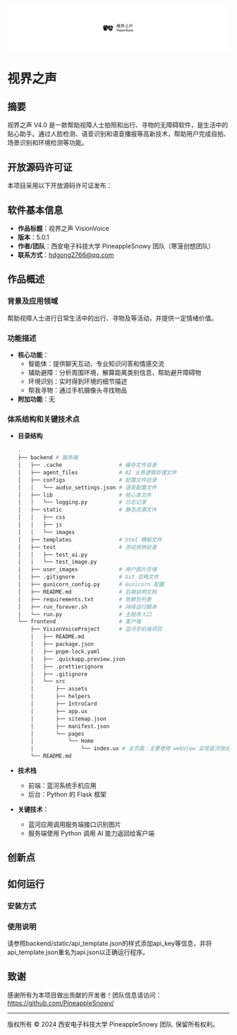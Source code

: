 ![视界之声logo](back-end/static/images/visionvoice_logo.jpg)

# 视界之声

## 摘要

视界之声 V4.0 是一款帮助视障人士拍照和出行、寻物的无障碍软件，是生活中的贴心助手。通过人脸检测、语音识别和语音播报等高新技术，帮助用户完成自拍、场景识别和环境检测等功能。

## 开放源码许可证

本项目采用以下开放源码许可证发布：



## 软件基本信息

- **作品标题**：视界之声 VisionVoice
- **版本**：5.0.1
- **作者/团队**：西安电子科技大学 PineappleSnowy 团队（寒菠创想团队）
- **联系方式**：hdgong2766@qq.com

## 作品概述

### 背景及应用领域

帮助视障人士进行日常生活中的出行、寻物及等活动，并提供一定情绪价值。

### 功能描述

- **核心功能**：
  - 智能体：提供聊天互动、专业知识问答和情感交流
  - 辅助避障：分析周围环境，解算距离类别信息，帮助避开障碍物
  - 环境识别：实时得到环境的细节描述
  - 帮我寻物：通过手机摄像头寻找物品
- **附加功能**：无

### 体系结构和关键技术点

- **目录结构**

  ```sh
  .
  ├── backend # 服务端
  │   ├── .cache                  # 缓存文件目录
  │   ├── agent_files             # AI 业务逻辑处理文件
  │   ├── configs                 # 配置文件目录
  │   │   └── audio_settings.json # 语音配置文件
  │   ├── lib                     # 核心库文件
  │   │   └── logging.py          # 日志记录
  │   ├── static                  # 静态资源文件
  │   │   ├── css
  │   │   ├── js
  │   │   └── images
  │   ├── templates               # html 模板文件
  │   ├── test                    # 测试用例目录
  │   │   ├── test_ai.py 
  │   │   └── test_image.py 
  │   ├── user_images             # 用户图片存储
  │   ├── .gitignore              # Git 忽略文件
  │   ├── gunicorn_config.py      # Gunicorn 配置
  │   ├── README.md               # 后端说明文档
  │   ├── requirements.txt        # 依赖包列表
  │   ├── run_forever.sh          # 持续运行脚本
  │   └── run.py                  # 主程序入口
  └── frontend                    # 客户端
      ├── VisionVoiceProject      # 蓝河手机端项目
      │   ├── README.md
      │   ├── package.json
      │   ├── pnpm-lock.yaml
      │   ├── .quickapp.preview.json
      │   ├── .prettierignore
      │   ├── .gitignore
      │   └── src
      │       ├── assets
      │       ├── helpers
      │       ├── IntroCard
      │       ├── app.ux
      │       ├── sitemap.json
      │       ├── manifest.json
      │       └── pages
      │           └── Home
      │               └── index.ux # 主页面：主要使用 webView 实现蓝河快应用移动端适配
      └── README.md
  ```

- **技术栈**

  - 前端：蓝河系统手机应用
  - 后台：Python 的 Flask 框架

- **关键技术**：

  - 蓝河应用调用服务端接口识别图片
  - 服务端使用 Python 调用 AI 能力返回给客户端

## 创新点

## 如何运行

### 安装方式

### 使用说明
请参照backend/static/api_template.json的样式添加api_key等信息，并将api_template.json重名为api.json以正确运行程序。

## 致谢

感谢所有为本项目做出贡献的开发者！团队信息请访问：
https://github.com/PineappleSnowy/

---

版权所有 © 2024 西安电子科技大学 PineappleSnowy 团队. 保留所有权利。
